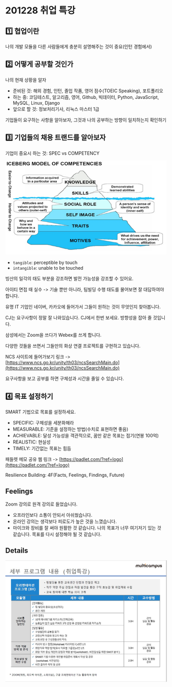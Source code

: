 # 201228 취업 특강

## :one: 협업이란

나의 개발 모듈을 다른 사람들에게 충분히 설명해주는 것이 중요(인턴 경험에서)

## :two: 어떻게 공부할 것인가

나의 현재 상황을 알자

- 준비된 것: 해외 경험, 인턴, 졸업 작품, 영어 점수(TOEIC Speaking), 포트폴리오
- 하는 중: 코딩테스트, 알고리즘, 영어, Github, 빅데이터, Python, JavaScript, MySQL, Linux, Django
- 앞으로 할 것: 정보처리기사, 리눅스 마스터 1급

기업들이 요구하는 사항을 알아보자, 그것과 나의 공부하는 방향이 일치하는지 확인하기

## :three: 기업들의 채용 트랜드를 알아보자

기업이 중요시 하는 것: SPEC vs COMPETENCY

![iceberg of competencies](./photo/iceberg.png)
- `tangible`: perceptible by touch
- `intangible`: unable to be touched

빙산의 일각의 태도 부분을 강조하면 발전 가능성을 강조할 수 있어요.

아이티 면접 때 실수 -> 기술 뿐만 아니라, 팀빌딩 수행 태도를 물어보면 잘 대답하여야 합니다.

유명 IT 기업인 네이버, 카카오에 들어가서 그들이 원하는 것이 무엇인지 찾아봅니다.

CJ는 요구사항이 정말 잘 나와있습니다. CJ에서 한번 보세요. 방향성을 잡아 줄 것입니다.

삼성에서는 Zoom을 쓰다가 Webex를 쓰게 합니다.

다양한 것들을 쓰면서 그들만의 화상 연결 프로젝트를 구현하고 있습니다.

NCS 사이트에 들어가보기 링크 -> [https://www.ncs.go.kr/unity/th03/ncsSearchMain.do](https://www.ncs.go.kr/unity/th03/ncsSearchMain.do)

요구사항을 보고 공부를 하면 구체성과 시간을 줄일 수 있습니다.

## :four: 목표 설정하기

SMART 기법으로 목표를 설정하세요.

- SPECIFIC: 구체성을 세분화해라
- MEASURABLE: 기준을 설정하는 방법(수치로 표현하면 좋음)
- ACHIEVABLE: 달성 가능성을 객관적으로, 꿈만 같은 목표는 접기(연봉 100억)
- REALISTIC: 현실성
- TIMELY: 기간없는 목표는 힘듬

패들렛 메모 공유 웹 링크 -> [https://padlet.com/?ref=logo](https://padlet.com/?ref=logo)

Resilience Building: 4F(Facts, Feelings, Findings, Future)

## Feelings

Zoom 강의로 원격 강의로 들었습니다.
- 오프라인보다 소통이 안되서 아쉬웠습니다.
- 온라인 강의는 생각보다 피로도가 높은 것을 느꼈습니다.
- 마이크와 장비를 잘 써야 원활한 것 같습니다.
나의 목표가 너무 여기저기 있는 것 같습니다. 목표를 다시 설정해야 될 것 같습니다.

## Details

![Details](./photo/program_details.jpg)
